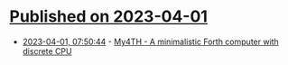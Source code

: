 # [Published on 2023-04-01](index.md)

* [2023-04-01, 07:50:44](https://lobste.rs/s/vqwwcp/my4th_minimalistic_forth_computer_with) - [My4TH - A minimalistic Forth computer with discrete CPU](http://mynor.org/my4th.htm)
